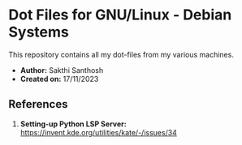 # Dot Files for GNU/Linux - Debian Systems

This repository contains all my dot-files from my various machines.

- **Author:** Sakthi Santhosh
- **Created on:** 17/11/2023

## References

1. **Setting-up Python LSP Server:** https://invent.kde.org/utilities/kate/-/issues/34
